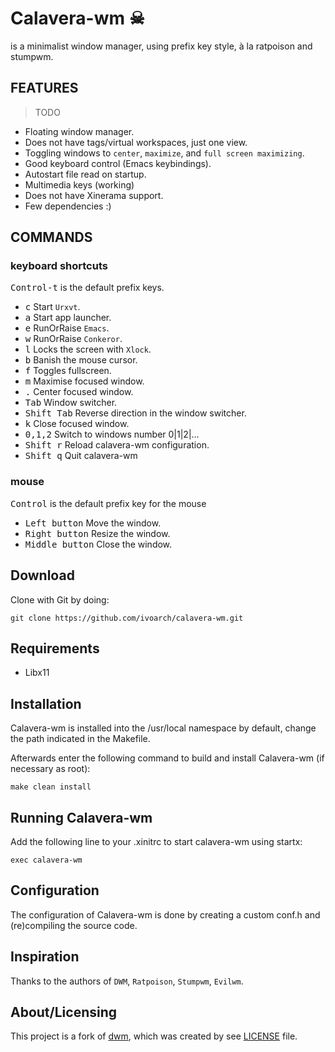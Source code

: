 # Calavera-wm ☠

is a minimalist window manager, using prefix key style, à la ratpoison and stumpwm.

FEATURES
---------

> TODO

- Floating window manager.
- Does not have tags/virtual workspaces, just one view.
- Toggling windows to `center`, `maximize`, and `full screen maximizing`.
- Good keyboard control (Emacs keybindings).
- Autostart file read on startup.
- Multimedia keys (working)
- Does not have Xinerama support.
- Few dependencies :)

COMMANDS
-----------------

### keyboard shortcuts

<kbd>Control-t</kbd> is the default prefix keys.

- <kbd>c</kbd> Start `Urxvt`.
- <kbd>a</kbd> Start app launcher.
- <kbd>e</kbd> RunOrRaise `Emacs`.
- <kbd>w</kbd> RunOrRaise `Conkeror`.
- <kbd>l</kbd> Locks the screen with `Xlock`.
- <kbd>b</kbd> Banish the mouse cursor.
- <kbd>f</kbd> Toggles fullscreen.
- <kbd>m</kbd> Maximise focused window.
- <kbd>.</kbd> Center focused window.
- <kbd>Tab</kbd> Window switcher.
- <kbd>Shift Tab</kbd> Reverse direction in the window switcher.
- <kbd>k</kbd> Close focused window.
- <kbd>0,1,2</kbd> Switch to windows number 0|1|2|...
- <kbd>Shift r</kbd> Reload calavera-wm configuration.
- <kbd>Shift q</kbd> Quit calavera-wm

### mouse

<kbd>Control</kbd> is the default prefix key for the mouse

- <kbd>Left button</kbd> Move the window.
- <kbd>Right button</kbd> Resize the window.
- <kbd>Middle button</kbd> Close the window.

Download
--------
Clone with Git by doing:

    git clone https://github.com/ivoarch/calavera-wm.git

Requirements
------------
- Libx11

Installation
------------
Calavera-wm is installed into the /usr/local namespace by default,
change the path indicated in the Makefile.

Afterwards enter the following command to build and install Calavera-wm (if
necessary as root):

    make clean install

Running Calavera-wm
-----------
Add the following line to your .xinitrc to start calavera-wm using startx:

    exec calavera-wm

Configuration
-------------
The configuration of Calavera-wm is done by creating a custom conf.h
and (re)compiling the source code.

Inspiration
-------------
Thanks to the authors of `DWM`, `Ratpoison`, `Stumpwm`, `Evilwm`.

About/Licensing
----------------
This project is a fork of [dwm](http://dwm.suckless.org/), which was created by see [LICENSE](https://raw.github.com/ivoarch/calavera-wm/master/LICENSE) file.
